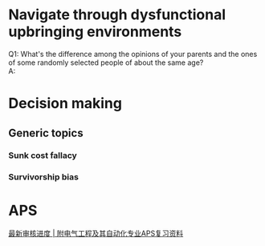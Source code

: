 # Navigate through dysfunctional upbringing environments
Q1: What's the difference among the opinions of your parents and the ones of some randomly selected people of about the same age?  
A: 
# Decision making
## Generic topics
### Sunk cost fallacy
### Survivorship bias
# APS
[最新审核进度 | 附电气工程及其自动化专业APS复习资料](https://zhuanlan.zhihu.com/p/91614666)